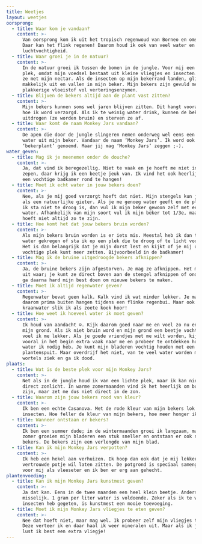 ```yaml
---
title: Weetjes
layout: weetjes
oorsprong:
  - title: Waar kom je vandaan?
    content: >-
      Van oorsprong kom ik uit het tropisch regenwoud van Borneo en omstreken.
      Daar kan het flink regenen! Daarom houd ik ook van veel water en een hoge
      luchtvochtigheid.
  - title: Waar groei je in de natuur?
    content: >-
      In de natuur groei ik tussen de bomen in de jungle. Voor mij een ideale
      plek, omdat mijn voedsel bestaat uit kleine vliegjes en insecten. Ik lok
      ze met mijn nectar. Als de insecten op mijn bekerrand landen, glijden ze
      makkelijk uit en vallen in mijn beker. Mijn bekers zijn gevuld met een
      plakkerige vloeistof vol verteringsenzymen.
  - title: Blijven de bekers altijd aan de plant vast zitten?
    content: >-
      Mijn bekers kunnen soms wel jaren blijven zitten. Dit hangt vooral af van
      hoe ik word verzorgd. Als ik te weinig water drink, kunnen de bekers
      uitdrogen (ze worden bruin) en sterven ze af.
  - title: Waar komt de naam Monkey Jars vandaan?
    content: >-
      De apen die door de jungle slingeren nemen onderweg wel eens een slokje
      water uit mijn beker. Vandaar de naam ‘Monkey Jars’. Ik word ook wel
      ‘bekerplant’ genoemd. Maar jij mag ‘Monkey Jars’ zeggen ;-).
water_geven:
  - title: Mag ik je meenemen onder de douche?
    content: >-
      Ja, dat vind ik beregezellig. Niet te vaak en je hoeft me niet in te
      zepen, daar krijg ik een beetje jeuk van. Ik vind het ook heerlijk om in
      een vochtige badkamer rond te hangen!
  - title: Moet ik echt water in jouw bekers doen?
    content: >-
      Nee, als je mij goed verzorgt hoeft dat niet. Mijn stengels kun je zien
      als een natuurlijke gieter. Als je me genoeg water geeft en de plek waar
      ik sta niet te droog is, dan vul ik mijn beker gewoon zelf met een laagje
      water. Afhankelijk van mijn soort vul ik mijn beker tot 1/3e, maar dat
      hoeft niet altijd zo te zijn.
  - title: Hoe komt het dat jouw bekers bruin worden?
    content: >-
      Als mijn bekers bruin worden is er iets mis. Meestal heb ik dan te weinig
      water gekregen of sta ik op een plek die te droog of te licht voor mij is.
      Het is dan belangrijk dat je mijn dorst lest en kijkt of je mij op een
      vochtige plek kunt neer zetten. Bijvoorbeeld in de badkamer!
  - title: Mag ik de bruine uitgedroogde bekers afknippen?
    content: >-
      Ja, de bruine bekers zijn afgestorven. Je mag ze afknippen. Het maakt niet
      uit waar; je kunt ze direct boven aan de stengel afknippen of onderaan. Ik
      ga daarna hard mijn best doen om nieuwe bekers te maken.
  - title: Moet ik altijd regenwater geven?
    content: >-
      Regenwater bevat geen kalk. Kalk vind ik wat minder lekker. Je mag mij
      daarom prima buiten hangen tijdens een flinke regenbui. Maar ook een plons
      kraanwater slik ik als zoete koek hoor!
  - title: Hoe weet ik hoeveel water ik moet geven?
    content: >-
      Ik houd van aandacht ☺. Kijk daarom goed naar me en voel zo nu en dan aan
      mijn grond. Als ik niet bruin word en mijn grond een beetje vochtig is dan
      voel ik me lekker. Als je goede vriendjes met me wilt worden, kijk dan
      vooral in het begin extra vaak naar me en probeer te ontdekken hoeveel
      water ik nodig heb. Je kunt mijn bladeren vochtig houden met een
      plantenspuit. Maar overdrijf het niet, van te veel water worden mijn
      wortels ziek en ga ik dood.
plaats:
  - title: Wat is de beste plek voor mijn Monkey Jars?
    content: >-
      Net als in de jungle houd ik van een lichte plek, maar ik kan niet tegen
      direct zonlicht. In warme zomermaanden vind ik het heerlijk om buiten te
      zijn, maar zet me dus niet direct in de zon.
  - title: Waarom zijn jouw bekers rood van kleur?
    content: >-
      Ik ben een echte Casanova. Met de rode kleur van mijn bekers lok ik
      insecten. Hoe feller de kleur van mijn bekers, hoe meer honger ik heb!
  - title: Wanneer ontstaan er bekers?
    content: >-
      Ik ben een summer dude; in de wintermaanden groei ik langzaam, maar in de
      zomer groeien mijn bladeren een stuk sneller en ontstaan er ook nieuwe
      bekers. De bekers zijn een verlengde van mijn blad.
  - title: Kan ik mijn Monkey Jars verpotten?
    content: >-
      Ik heb een hekel aan verhuizen. Ik hoop dan ook dat je mij lekker in mijn
      vertrouwde potje wil laten zitten. De potgrond is speciaal samengesteld
      voor mij als vleeseter en ik ben er erg aan gehecht.
plantenvoeding:
  - title: Kan ik mijn Monkey Jars kunstmest geven?
    content: >-
      Ja dat kan. Eens in de twee maanden een heel klein beetje. Anders word ik
      misselijk. 1 gram per liter water is voldoende. Zeker als ik te weinig
      insecten heb gegeten, is kunstmest een mooie toevoeging.
  - title: Moet ik mijn Monkey Jars vliegjes te eten geven?
    content: >-
      Nee dat hoeft niet, maar mag wel. Ik probeer zelf mijn vliegjes te vangen.
      Deze verteer ik en daar haal ik weer mineralen uit. Maar als ik jarig ben,
      lust ik best een extra vliegje!
---
```


